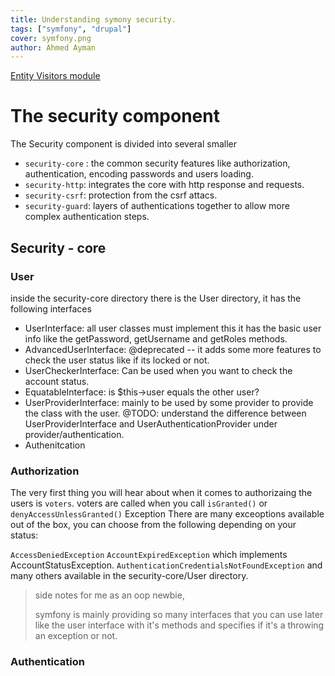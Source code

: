 ```yaml
---
title: Understanding symony security.
tags: ["symfony", "drupal"]
cover: symfony.png
author: Ahmed Ayman
---
```


[Entity Visitors module](https://www.drupal.org/project/entity_vistors)

<re-img src="symfony.png"></re-img>

# The security component
The Security component is divided into several smaller

- `security-core` : the common security features like authorization, authentication, encoding passwords and users loading.
- `security-http`: integrates the core with http response and requests.
- `security-csrf`: protection from the csrf attacs.
- `security-guard`: layers of authentications together to allow more complex authentication steps.
## Security - core
### User
inside the security-core directory there is the User directory, it has the following interfaces

- UserInterface: all user classes must implement this it has the basic user info like the getPassword, getUsername and getRoles methods.
- AdvancedUserInterface: @deprecated -- it adds some more features to check the user status like if its locked or not.
- UserCheckerInterface: Can be used when you want to check the account status.
- EquatableInterface: is $this->user equals the other user?
- UserProviderInterface: mainly to be used by some provider to provide the class with the user. @TODO: understand the difference between UserProviderInterface and UserAuthenticationProvider under provider/authentication.
- Authenitcation

### Authorization

The very first thing you will hear about when it comes to authorizaing the users is `voters`.
voters are called when you call `isGranted()` or `denyAccessUnlessGranted()`
Exception
There are many exceoptions available out of the box, you can choose from the following depending on your status:

`AccessDeniedException`
`AccountExpiredException` which implements AccountStatusException.
`AuthenticationCredentialsNotFoundException` and many others available in the security-core/User directory.

> side notes for me as an oop newbie,
>
>symfony is mainly providing so many interfaces that you can use later like the user interface with it's methods and specifies if it's a throwing an exception or not.

### Authentication
